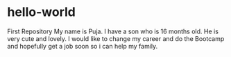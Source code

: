 # hello-world
First Repository
My name is Puja. I have a son who is 16 months old. He is very cute and lovely. 
I would like to change my career and do the Bootcamp and hopefully get a job soon so i can help my family. 
